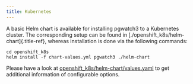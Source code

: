 ```yaml
---
title: Kubernetes
---
```


A basic Helm chart is available for installing pgwatch3 to a Kubernetes
cluster. The corresponding setup can be found in
[./openshift_k8s/helm-chart]{.title-ref}, whereas installation is done
via the following commands:

    cd openshift_k8s
    helm install -f chart-values.yml pgwatch3 ./helm-chart

Please have a look at
[openshift_k8s/helm-chart/values.yaml](https://github.com/cybertec-postgresql/pgwatch3/blob/master/openshift_k8s/helm-chart/values.yaml)
to get additional information of configurable options.

